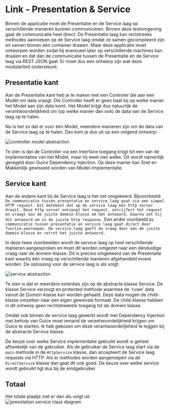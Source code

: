 Link - Presentation & Service
=============================

Binnen de applicatie moet de Presentatie en de Service laag op verschillende manieren kunnen communiceren. Binnen deze testomgeving gaat de communicatie heel direct: De Presentatie laag kan rectstreeks methodes aanroepen op de Service laag omdat ze samen gecompileerd zijn en samen binnen één container draaien. Maar deze applicatie moet ontworpen worden zodat hij eventueel later op verschillende machines kan draaien en dat dan de communicatie tussen de Presentatie en de Service laag via REST JSON gaat. Er moet dus een ontwerp zijn wat deze modulariteit ondersteunt. 

Presentatie kant
----------------
Aan de Presentatie kant heb je te maken met een Controler die aan een Model om data vraagt. Die Controller heeft er geen baat bij op welke manier het Model aan zijn data komt. Het Model krijgt dus natuurlijk de verantwoordelijkheid om (op welke manier dan ook) de data van de Service laag op te halen. 

Nu is het zo dat er voor één Model, meerdere manieren zijn om de data van de Service laag op te halen. Dan kom je dus uit op een volgend ontwerp:

![controller model abstraction](https://github.com/...)

Te zien is dat de Controller via een Interface toegang krijgt tot een van de implementaties van het Model, maar hij weet niet welke. Dit wordt namenlijk geregeld door Guice Dependency Injection. Op deze manier kan Snel en Makkenlijk gewisseld worden van Model-Implementatie.

Service kant
------------
Aan de andere kant bij de Service laag is het net omgekeerd. Bijvoorbeeld:
``De communicatie tussen presentatie en service laag gaat via een simpel HTTP request. Dit betekent dat op de service laag een http server draait. Deze http server ontvangt het request, ontcijfert het request en vraagt aan de juiste domein-klasse om het antwoord. Daarna zet hij dit antwoord om in de juiste http response.``
Een ander voorbeeld
``De communicatie tussen presentatie en service laag gaat direct door functie-aanroepen. De service-laag geeft de vraag door aan de juiste domein-klasse en retrnt het juiste antwoord.``

In deze twee voorbeelden wordt de service-laag op heel verschillende manieren aangesproken en moet dit worden omgezet naar een éénduidige vraag naar de domein-klasse. Dit is precies omgekeerd van de Presentatie kant waarbij één vraag op verschillende manieren afgehandeld moest worden. De oplossing voor de service laag is als volgt:

![service abstraction](https://github.com/...)

Te zien is dat er meerdere extenties zijn op de abstracte klasse Service. De klasse Service
verzorgt en protected methode waarmee de 'ruwe' data vanuit de Domein klasse kan worden gehaald. Deze data mogen de child-klasse omzetten naar een eigen gewenste formaat. De child-klasse hebben in dit ontwerp geen rechtstreekste toegang tot de domein klasse. 

Omdat ook binnen de service laag gewerkt wordt met Dependency Injection met behulp van Guice moet iemand de verantwoordelijkheid krijgen om Guice te starten. Ik heb gekozen om deze verantwoordelijkheid te leggen bij de abstracte Service klasse. 

De keuze over welke Service implementatie gebruikt wordt is geheel afhankelijk van de gebruiker. Als de gebruiker de Service laag start via de `main` methode in de `HttpService` klasse, dan accepteert de Service laag requests via HTTP. Als er methodes worden aangeroepen via de `DirectService` klasse dan gaat dit ook goed. De keuze over welke service wordt gebruikt ligt dus bij de eindgebruiker.

Totaal
------
Het totale plaatje ziet er dan als volgt uit:
![presntation service class diagram](https://github.com/...)
